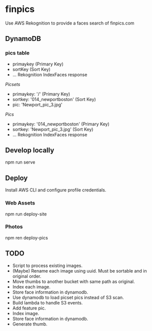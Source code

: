 # finpics
Use AWS Rekognition to provide a faces search of finpics.com

## DynamoDB
### pics table
* primaykey (Primary Key)
* sortKey (Sort Key)
* ... Rekognition IndexFaces response

*Picsets*
* primaykey: '/' (Primary Key)
* sortkey: '014_newportboston' (Sort Key)
* pic: 'Newport_pic_3.jpg'

*Pics*
* primaykey: '014_newportboston' (Primary Key)
* sortkey: 'Newport_pic_3.jpg' (Sort Key)
* ... Rekognition IndexFaces response

## Develop locally
npm run serve

## Deploy
Install AWS CLI and configure profile credentials.

### Web Assets
npm run deploy-site

### Photos
npm ren deploy-pics

## TODO
- Script to process existing images.
 - (Maybe) Rename each image using uuid.  Must be sortable and in original order.
 - Move thumbs to another bucket with same path as original.
 - Index each image.
 - Store face information in dynamodb.
- Use dynamodb to load picset pics instead of S3 scan.
- Build lambda to handle S3 events.
 - Add feature pic.
 - Index image.
 - Store face information in dynamodb.
 - Generate thumb.
